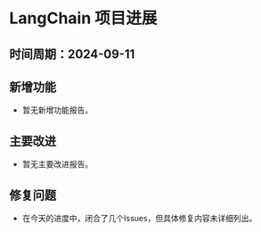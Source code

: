 # LangChain 项目进展

## 时间周期：2024-09-11

## 新增功能
- 暂无新增功能报告。

## 主要改进
- 暂无主要改进报告。

## 修复问题
- 在今天的进度中，闭合了几个Issues，但具体修复内容未详细列出。